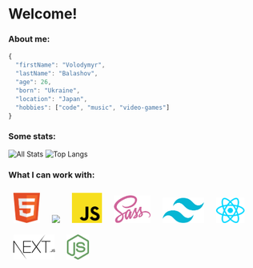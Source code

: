 # Welcome!

### About me:

```javascript
{
  "firstName": "Volodymyr",
  "lastName": "Balashov",
  "age": 26,
  "born": "Ukraine",
  "location": "Japan",
  "hobbies": ["code", "music", "video-games"]
}
```

### Some stats:

![All Stats](https://github-readme-stats-axpwmfcg3.vercel.app/api?username=devildoctor27&bg_color=171717&title_color=DA0037&text_color=EDEDED&icon_color=444444&show_icons=true&include_all_commits=true&count_private=true&hide=contribs)
![Top Langs](https://github-readme-stats.vercel.app/api/top-langs/?username=devildoctor27&bg_color=171717&title_color=DA0037&text_color=EDEDED&icon_color=444444&layout=compact&card_width=445)

### What I can work with:

<div>
<a href="https://developer.mozilla.org/en-US/docs/Web/HTML" style="text-decoration:none" 
>
  <img src="./icons/html.svg" height="60" style="margin:10px"
  />
</a>
<a href="https://developer.mozilla.org/en-US/docs/Web/CSS" style="text-decoration:none" 
>
  <img src="./icons/css.svg" height="60" style="margin:10px"
  />
</a>
<a href="https://developer.mozilla.org/en-US/docs/Web/JavaScript" style="text-decoration:none" 
>
  <img src="./icons/js.svg" height="60" style="margin:10px"
  />
</a>
<a href="https://sass-lang.com/documentation" style="text-decoration:none" 
>
  <img src="./icons/sass.svg" height="55" style="margin:10px"
  />
</a>
<a href="https://tailwindcss.com/docs/installation" style="text-decoration:none" 
>
  <img src="./icons/tailwind-css.svg" height="50" style="margin:10px"
  />
</a>
<a href="https://reactjs.org/docs/getting-started.html" style="text-decoration:none"
 >
  <img src="./icons/react-js.svg" height="50" style="margin:10px"
   />
</a>
<a href="https://nextjs.org/docs/getting-started" style="text-decoration:none" 
>
  <img src="./icons/nextjs.svg" height="50" style="margin:10px"
  />
</a>
<a href="https://nodejs.org/en/docs/" style="text-decoration:none" 
>
  <img src="./icons/node-js.svg" height="50" style="margin:10px"
   />
</a>
</div>

